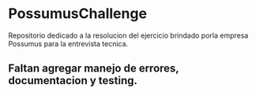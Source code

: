# PossumusChallenge
Repositorio dedicado a la resolucion del ejercicio brindado porla empresa Possumus para la entrevista tecnica.

## Faltan agregar manejo de errores, documentacion y testing.
